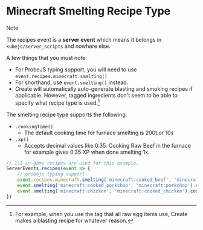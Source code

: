 # Minecraft Smelting Recipe Type

> [!NOTE]
> The recipes event is a **server event** which means it belongs in `kubejs/server_scripts` and nowhere else.

A few things that you must note:
- For ProbeJS typing support, you will need to use `event.recipes.minecraft.smelting()`
- For shorthand, use `event.smelting()` instead.
- Create will automatically auto-generate blasting and smoking recipes if applicable. However, tagged ingredients don't seem to be able to specify what recipe type is used.[^1]

The smelting recipe type supports the following:
- `.cookingTime()`
  - The default cooking time for furnace smelting is 200t or 10s
- `.xp()`
  - Accepts decimal values like 0.35. Cooking Raw Beef in the furnace for example gives 0.35 XP when done smelting 1x.

```js
// 1:1 in-game recipes are used for this example.
ServerEvents.recipes(event => {
    // probejs typing support
    event.recipes.minecraft.smelting('minecraft:cooked_beef', 'minecraft:beef').cookingTime(200).xp(0.35).id('minecraft:cooked_beef')
    event.smelting('minecraft:cooked_porkchop', 'minecraft:porkchop').cookingTime(200).xp(0.35).id('minecraft:cooked_porkchop')
    event.smelting('minecraft:chicken', 'minecraft:cooked_chicken').cookingTime(200).xp(0.35).id('minecraft:cooked_chicken')
})
```

[^1]: For example, when you use the tag that all raw egg items use, Create makes a blasting recipe for whatever reason.